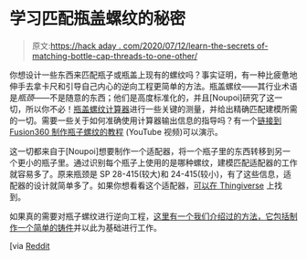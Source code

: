 # 学习匹配瓶盖螺纹的秘密

> 原文:[https://hack aday . com/2020/07/12/learn-the-secrets of-matching-bottle-cap-threads-to-one-other/](https://hackaday.com/2020/07/12/learn-the-secrets-of-matching-bottle-cap-threads-to-one-another/)

你想设计一些东西来匹配瓶子或瓶盖上现有的螺纹吗？事实证明，有一种比疲惫地伸手去拿卡尺和引导自己内心的逆向工程更简单的方法。瓶盖螺纹——其行业术语是*瓶颈*——不是随意的东西；他们是高度标准化的，并且[Noupoi]研究了这一切，所以你不必！[瓶盖螺纹计算器](https://www.noupoi.net/pages/bottle-cap-thread-calculator.html)进行一些关键的测量，并给出精确匹配建模所需的一切。需要一些关于如何准确使用计算器输出信息的指导吗？有一个[链接到 Fusion360 制作瓶子螺纹的教程](https://www.youtube.com/watch?v=-BS9KR-B9U4) (YouTube 视频)可以演示。

这一切都来自于[Noupoi]想要制作一个适配器，将一个瓶子里的东西转移到另一个更小的瓶子里。通过识别每个瓶子上使用的是哪种螺纹，建模匹配适配器的工作就容易多了。原来瓶颈是 SP 28-415(较大)和 24-415(较小)，有了这些信息，适配器的设计就简单多了。如果你想看看这个适配器，[可以在 Thingiverse](https://www.thingiverse.com/thing:4532938) 上找到。

如果真的需要对瓶子螺纹进行逆向工程，[这里有一个我们介绍过的方法，它包括制作一个简单的铸件](https://hackaday.com/2018/04/01/reverse-engineering-bottle-threads-for-fun-and-profit/)并以此为基础进行工作。

[via [Reddit](https://www.reddit.com/r/3Dprinting/comments/hnl0a4/discovered_the_secret_to_modelling_bottle_cap/)